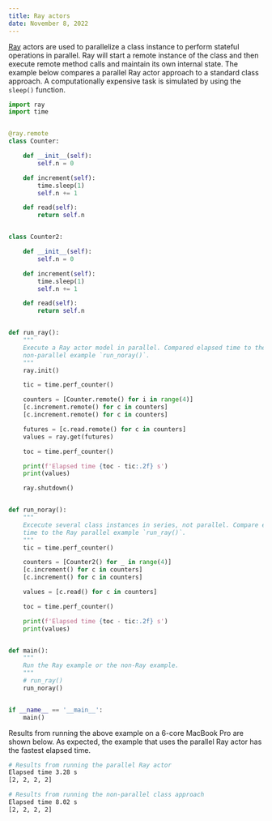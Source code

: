 ```yaml
---
title: Ray actors
date: November 8, 2022
---
```


[Ray](https://www.ray.io) actors are used to parallelize a class instance to perform stateful operations in parallel. Ray will start a remote instance of the class and then execute remote method calls and maintain its own internal state. The example below compares a parallel Ray actor approach to a standard class approach. A computationally expensive task is simulated by using the `sleep()` function.

```python
import ray
import time


@ray.remote
class Counter:

    def __init__(self):
        self.n = 0

    def increment(self):
        time.sleep(1)
        self.n += 1

    def read(self):
        return self.n


class Counter2:

    def __init__(self):
        self.n = 0

    def increment(self):
        time.sleep(1)
        self.n += 1

    def read(self):
        return self.n


def run_ray():
    """
    Execute a Ray actor model in parallel. Compared elapsed time to the
    non-parallel example `run_noray()`.
    """
    ray.init()

    tic = time.perf_counter()

    counters = [Counter.remote() for i in range(4)]
    [c.increment.remote() for c in counters]
    [c.increment.remote() for c in counters]

    futures = [c.read.remote() for c in counters]
    values = ray.get(futures)

    toc = time.perf_counter()

    print(f'Elapsed time {toc - tic:.2f} s')
    print(values)

    ray.shutdown()


def run_noray():
    """
    Excecute several class instances in series, not parallel. Compare elapsed
    time to the Ray parallel example `run_ray()`.
    """
    tic = time.perf_counter()

    counters = [Counter2() for _ in range(4)]
    [c.increment() for c in counters]
    [c.increment() for c in counters]

    values = [c.read() for c in counters]

    toc = time.perf_counter()

    print(f'Elapsed time {toc - tic:.2f} s')
    print(values)


def main():
    """
    Run the Ray example or the non-Ray example.
    """
    # run_ray()
    run_noray()


if __name__ == '__main__':
    main()
```

Results from running the above example on a 6-core MacBook Pro are shown below. As expected, the example that uses the parallel Ray actor has the fastest elapsed time.

```bash
# Results from running the parallel Ray actor
Elapsed time 3.28 s
[2, 2, 2, 2]

# Results from running the non-parallel class approach
Elapsed time 8.02 s
[2, 2, 2, 2]
```

